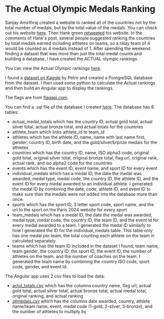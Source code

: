 # The Actual Olympic Medals Ranking
Sanjay Amirthraj created a website to ranked all of the countries not by the total number of medals, but by the total value of the medals. You can check out his website [here](https://olympics-better-rankings.vercel.app/). Then Hank green [retweeted](https://x.com/hankgreen/status/1824509431352266788) his website. In the comments of Hank's post, several people suggested ranking the countries by total medals earned including athletes on teams, so a relay team of 4 would be counted as 4 medals instead of 1. After spending the weekend finding a dataset that was more than just the total medal counts and building a database, I have created the ACTUAL olympic rankings.

You can view the Actual Olympic rankings [here](https://ryanmontville.com/actual-olympic-medals-ranking/).

I found a [dataset on Kaggle](https://www.kaggle.com/datasets/piterfm/paris-2024-olympic-summer-games) by Petro and created a PostgreSQL database from the dataset. I then used some python to calculate the Actual rankings and then build an Angular app to display the rankings.

The flags are from [flagapi.com](https://flagsapi.com/).

You can find a .sql file of the database I created [here](https://raw.githubusercontent.com/RyanMontville/actual-olympic-medals-ranking/main/data/postgresql-db.sql). The database has 8 tables: 
* actual_medal_totals which has the country ID, actual gold total, actual silver total, actual bronze total, and actual totals for the countries
* athlete_team which links athlete_id to team_id
* athletes which has the athlete ID, name, name with last name first, gender, country ID, birth date, and the gold/silver/brpnze medals for the athletes
* countries which has the country ID, name, ISO alpha3 code, original gold total, original silver total, original bronze total, flag url, original rank, actual rank, and iso alpha2 code for the countries
* events which has the event ID, event name, and sport ID for every event
* individual_medals which has a medal ID, the date the medal was awarded, medal type, medal code, the country ID, the athlete ID, and the event ID for every medal awarded to an individual athlete. I generated the medal ID by combining the date, code, athlete ID, and event ID to make sure than the medals were not added into the database more than once.
* sports which has the sport ID, 3 letter sport code, sport name, and the url to the sport on the Paris 2024 website for every sport
* team_medals which has a medal ID, the date the medal was awarded, medal type, medal code, the country ID, the team ID, and the event Id for every medal awarded to a team. I generated the medal ID similarly to how I generated the ID for the individual_medals table. This table only has one medal per team, the total counting each athlete on the team in calculated separately.
* teams which has the team ID included in the dataset I found, team name, team gender, the country ID, the sport ID, the event ID, the number of athletes on the team, and the number of coaches on the team. I generated the team name by combining the country ISO code, sport code, gender, and event Id.

The Angular app uses 2 csv files to load the data:
* [actul_totals.csv](https://github.com/RyanMontville/actual-olympic-medals-ranking/blob/main/actual_totals.csv) which has the columns country name, flag url, actual gold total, actual silver total, actual bronze total, actual medal total, original ranking, and actual ranking
* [allmedals.csv](https://github.com/RyanMontville/actual-olympic-medals-ranking/blob/main/allmedals.csv) which has the columns date awarded, country, athlete name/team name, event, medal code (1-gold, 2-silver, 3-bronze), and the number of athletes to multiply by

